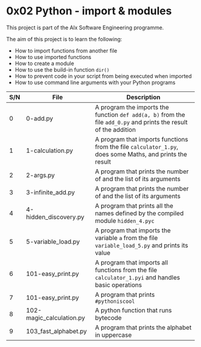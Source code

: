 # 0x02 Python - import & modules

This project is part of the Alx Software Engineering programme.

The aim of this project is to learn the following:
- How to import functions from another file
- How to use imported functions
- How to create a module
- How to use the build-in function `dir()`
- How to prevent code in your script from being executed when imported
- How to use command line arguments with your Python programs

| S/N | File | Description |
| --- | ---- | ----------- |
| 0 | 0-add.py | A program the imports the function `def add(a, b)` from the file `add_0.py` and prints the result of the addition |
| 1 | 1-calculation.py | A program that imports functions from the file `calculator_1.py`, does some Maths, and prints the result |
| 2 | 2-args.py | A program that prints the number of and the list of its arguments |
| 3 | 3-infinite_add.py | A program that prints the number of and the list of its arguments |
| 4 | 4-hidden_discovery.py | A program that prints all the names defined by the compiled module `hidden_4.pyc` |
| 5 | 5-variable_load.py | A program that imports the variable `a` from the file `variable_load_5.py` and prints its value |
| 6 | 101-easy_print.py | A program that imports all functions from the file `calculator_1.pyi` and handles basic operations |
| 7 | 101-easy_print.py | A program that prints `#pythoniscool` |
| 8 | 102-magic_calculation.py | A python function that runs bytecode |
| 9 | 103_fast_alphabet.py | A program that prints the alphabet in uppercase |
